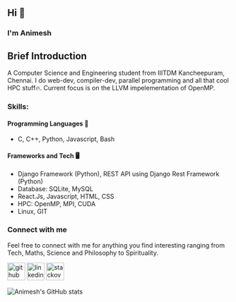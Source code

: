 ## Hi 👋
### I'm Animesh


## Brief Introduction
A Computer Science and Engineering student from IIITDM Kancheepuram, Chennai. I do web-dev, compiler-dev, parallel programming and all that cool HPC stuff🔥. Current focus is on the LLVM impelementation of OpenMP. 


### Skills:
#### Programming Languages 🧠
* C, C++, Python, Javascript, Bash


#### Frameworks and Tech 🖥️
* Django Framework (Python), REST API using Django Rest Framework (Python)
* Database: SQLite, MySQL
* React.Js, Javascript, HTML, CSS
* HPC: OpenMP, MPI, CUDA
* Linux, GIT



### Connect with me
Feel free to connect with me for anything you find interesting ranging from Tech, Maths, Science and Philosophy to Spirituality. 


[<img src='https://cdn.jsdelivr.net/npm/simple-icons@3.0.1/icons/github.svg' alt='github' height='40'>](https://github.com/animesh241100)  [<img src='https://cdn.jsdelivr.net/npm/simple-icons@3.0.1/icons/linkedin.svg' alt='linkedin' height='40'>](https://www.linkedin.com/in/animesh241100/)  [<img src='https://cdn.jsdelivr.net/npm/simple-icons@3.0.1/icons/stackoverflow.svg' alt='stackoverflow' height='40'>](https://stackoverflow.com/users/12661847)  


![Animesh's GitHub stats](https://github-readme-stats.vercel.app/api?username=animesh241100&show_icons=true&theme=dracula)
